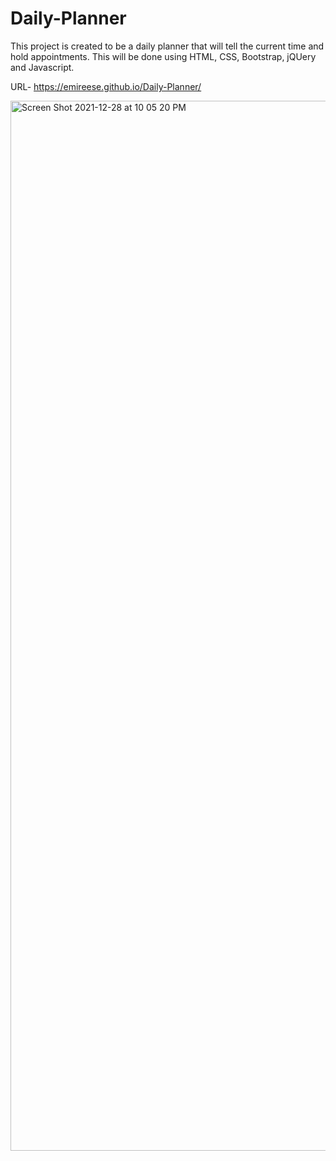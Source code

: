 # Daily-Planner

This project is created to be a daily planner that will tell the current time and hold appointments. This will be done using HTML, CSS, Bootstrap, jQUery and Javascript. 

URL- https://emireese.github.io/Daily-Planner/


<img width="1680" alt="Screen Shot 2021-12-28 at 10 05 20 PM" src="https://user-images.githubusercontent.com/87937862/147623643-30fa7051-ee30-47b2-9988-6a9b13bea5d3.png">
